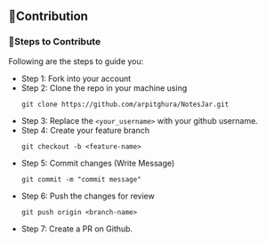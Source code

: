## 🙌Contribution

### 🔖Steps to Contribute

Following are the steps to guide you:

* Step 1: Fork into your account
* Step 2: Clone the repo in your machine using
  ```
  git clone https://github.com/arpitghura/NotesJar.git
  ```
* Step 3: Replace the `<your_username>` with your github username.
* Step 4: Create your feature branch
    ```
    git checkout -b <feature-name>
    ```
* Step 5: Commit changes (Write Message)
    ```
    git commit -m "commit message"
    ```
* Step 6: Push the changes for review
    ```
    git push origin <branch-name>
    ```
* Step 7: Create a PR on Github.
